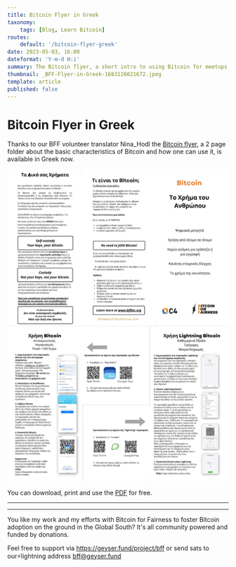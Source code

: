 ```yaml
---
title: Bitcoin Flyer in Greek
taxonomy:
    tags: [Blog, Learn Bitcoin]
routes:
    default: '/bitcoin-flyer-greek'
date: 2023-05-03, 16:00
dateformat: 'Y-m-d H:i'
summary: The Bitcoin flyer, a short intro to using Bitcoin for meetups and beginners is available in Greek now.
thumbnail: _BFF-Flyer-in-Greek-1683126021672.jpeg
template: article
published: false
---
```


# Bitcoin Flyer in Greek

Thanks to our BFF volunteer translator Nina_Hodl the [Bitcoin flyer](https://bffbtc.org/flyer), a 2 page folder about the basic characteristics of Bitcoin and how one can use it, is available in Greek now.

![](_BFF-Flyer-in-Greek-1683126021672.jpeg)
![](_BFF-Flyer-in-Greek-1683126039106.jpeg)

You can download, print and use the [PDF](https://bffbtc.org/wp-content/uploads/2023/05/Copy-of-GR-Bitcoin-flyer-BW-Phoenix.pdf.pdf) for free.

-----
<div class="_form_1"></div><script src="https://bff.activehosted.com/f/embed.php?id=1" type="text/javascript" charset="utf-8"></script>

-----
You like my work and my efforts with Bitcoin for Fairness to foster Bitcoin adoption on the ground in the Global South? It's all community powered and funded by donations. 

Feel free to support via https://geyser.fund/project/bff or send sats to our⚡️lightning address bff@geyser.fund 
